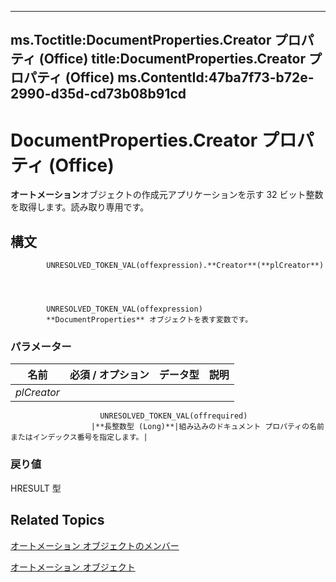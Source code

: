 

---
ms.Toctitle:DocumentProperties.Creator プロパティ (Office)
title:DocumentProperties.Creator プロパティ (Office)
ms.ContentId:47ba7f73-b72e-2990-d35d-cd73b08b91cd
---
# DocumentProperties.Creator プロパティ (Office)




**オートメーション**オブジェクトの作成元アプリケーションを示す 32 ビット整数を取得します。読み取り専用です。

## 構文

            UNRESOLVED_TOKEN_VAL(offexpression).**Creator**(**plCreator**)




            UNRESOLVED_TOKEN_VAL(offexpression)
            **DocumentProperties** オブジェクトを表す変数です。

### パラメーター

|**名前**|**必須 / オプション**|**データ型**|**説明**|
|---|---|---|---|
|*plCreator*|
                        UNRESOLVED_TOKEN_VAL(offrequired)
                      |**長整数型 (Long)**|組み込みのドキュメント プロパティの名前またはインデックス番号を指定します。|



### 戻り値
HRESULT 型





## Related Topics

[オートメーション オブジェクトのメンバー](bb388713-3029-796e-3328-6193eb14d1bf.md)

[オートメーション オブジェクト](90d42786-7d9a-b604-dbdf-88db41cbe69b.md)




